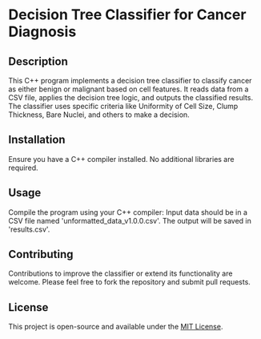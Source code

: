 # Decision Tree Classifier for Cancer Diagnosis

## Description
This C++ program implements a decision tree classifier to classify cancer as either benign or malignant based on cell features. It reads data from a CSV file, applies the decision tree logic, and outputs the classified results. The classifier uses specific criteria like Uniformity of Cell Size, Clump Thickness, Bare Nuclei, and others to make a decision.

## Installation
Ensure you have a C++ compiler installed. No additional libraries are required.

## Usage
Compile the program using your C++ compiler:
Input data should be in a CSV file named 'unformatted_data_v1.0.0.csv'. The output will be saved in 'results.csv'.

## Contributing
Contributions to improve the classifier or extend its functionality are welcome. Please feel free to fork the repository and submit pull requests.

## License
This project is open-source and available under the [MIT License](LICENSE).

